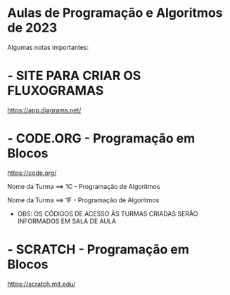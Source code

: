 # Aulas de Programação e Algoritmos de 2023

Algumas notas importantes:


# - SITE PARA CRIAR OS FLUXOGRAMAS

https://app.diagrams.net/

# - CODE.ORG - Programação em Blocos

https://code.org/

Nome da Turma ==> 1C - Programação de Algoritmos

Nome da Turma ==> 1F - Programação de Algoritmos

 - OBS: OS CÓDIGOS DE ACESSO ÀS TURMAS CRIADAS SERÃO INFORMADOS EM SALA DE AULA

# - SCRATCH - Programação em Blocos

https://scratch.mit.edu/
